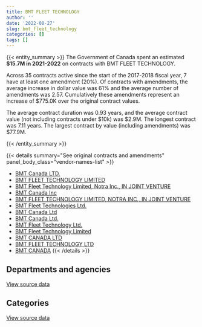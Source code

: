 ```yaml
---
title: BMT FLEET TECHNOLOGY
author: ''
date: '2022-08-27'
slug: bmt_fleet_technology
categories: []
tags: []
---
```


<script src="/rmarkdown-libs/htmlwidgets/htmlwidgets.js"></script>
<link href="/rmarkdown-libs/datatables-css/datatables-crosstalk.css" rel="stylesheet" />
<script src="/rmarkdown-libs/datatables-binding/datatables.js"></script>
<script src="/rmarkdown-libs/jquery/jquery-3.6.0.min.js"></script>
<link href="/rmarkdown-libs/dt-core-bootstrap/css/dataTables.bootstrap.min.css" rel="stylesheet" />
<link href="/rmarkdown-libs/dt-core-bootstrap/css/dataTables.bootstrap.extra.css" rel="stylesheet" />
<script src="/rmarkdown-libs/dt-core-bootstrap/js/jquery.dataTables.min.js"></script>
<script src="/rmarkdown-libs/dt-core-bootstrap/js/dataTables.bootstrap.min.js"></script>
<link href="/rmarkdown-libs/crosstalk/css/crosstalk.min.css" rel="stylesheet" />
<script src="/rmarkdown-libs/crosstalk/js/crosstalk.min.js"></script>
<script src="/rmarkdown-libs/htmlwidgets/htmlwidgets.js"></script>
<link href="/rmarkdown-libs/datatables-css/datatables-crosstalk.css" rel="stylesheet" />
<script src="/rmarkdown-libs/datatables-binding/datatables.js"></script>
<script src="/rmarkdown-libs/jquery/jquery-3.6.0.min.js"></script>
<link href="/rmarkdown-libs/dt-core-bootstrap/css/dataTables.bootstrap.min.css" rel="stylesheet" />
<link href="/rmarkdown-libs/dt-core-bootstrap/css/dataTables.bootstrap.extra.css" rel="stylesheet" />
<script src="/rmarkdown-libs/dt-core-bootstrap/js/jquery.dataTables.min.js"></script>
<script src="/rmarkdown-libs/dt-core-bootstrap/js/dataTables.bootstrap.min.js"></script>
<link href="/rmarkdown-libs/crosstalk/css/crosstalk.min.css" rel="stylesheet" />
<script src="/rmarkdown-libs/crosstalk/js/crosstalk.min.js"></script>

{{< entity_summary >}}
The Government of Canada spent an estimated **\$15.7M in 2021-2022** on contracts with BMT FLEET TECHNOLOGY.

Across 35 contracts active since the start of the 2017-2018 fiscal year, 7 have at least one amendment (20%). Of contracts with amendments, the average increase in dollar value was 61% and the average number of amendments was 2.57. Cumulatively these amendments represent an increase of \$775.0K over the original contract values.

The average contract duration was 0.93 years, and the average contract value (not including contracts under \$10k) was \$2.9M. The longest contract was 7.11 years. The largest contract by value (including amendments) was \$77.9M.

{{< /entity_summary >}}

{{< details summary="See original contracts and amendments" panel_body_class="vendor-names-list" >}}
- [BMT Canada LTD.](https://search.open.canada.ca/en/ct/?sort=contract_value_f%20desc&page=1&search_text=%22BMT%20Canada%20LTD.%22)
- [BMT FLEET TECHNOLOGY LIMITED](https://search.open.canada.ca/en/ct/?sort=contract_value_f%20desc&page=1&search_text=%22BMT%20FLEET%20TECHNOLOGY%20LIMITED%22)
- [BMT Fleet Technology Limited, Notra Inc., IN JOINT VENTURE](https://search.open.canada.ca/en/ct/?sort=contract_value_f%20desc&page=1&search_text=%22BMT%20Fleet%20Technology%20Limited%2c%20Notra%20Inc.%2c%20IN%20JOINT%20VENTURE%22)
- [BMT Canada Inc](https://search.open.canada.ca/en/ct/?sort=contract_value_f%20desc&page=1&search_text=%22BMT%20Canada%20Inc%22)
- [BMT FLEET TECHNOLOGY LIMITED, NOTRA INC., IN JOINT VENTURE](https://search.open.canada.ca/en/ct/?sort=contract_value_f%20desc&page=1&search_text=%22BMT%20FLEET%20TECHNOLOGY%20LIMITED%2c%20NOTRA%20INC.%2c%20IN%20JOINT%20VENTURE%22)
- [BMT Fleet Technologies Ltd.](https://search.open.canada.ca/en/ct/?sort=contract_value_f%20desc&page=1&search_text=%22BMT%20Fleet%20Technologies%20Ltd.%22)
- [BMT Canada Ltd](https://search.open.canada.ca/en/ct/?sort=contract_value_f%20desc&page=1&search_text=%22BMT%20Canada%20Ltd%22)
- [BMT Canada Ltd.](https://search.open.canada.ca/en/ct/?sort=contract_value_f%20desc&page=1&search_text=%22BMT%20Canada%20Ltd.%22)
- [BMT Fleet Technology Ltd.](https://search.open.canada.ca/en/ct/?sort=contract_value_f%20desc&page=1&search_text=%22BMT%20Fleet%20Technology%20Ltd.%22)
- [BMT Fleet Technology Limited](https://search.open.canada.ca/en/ct/?sort=contract_value_f%20desc&page=1&search_text=%22BMT%20Fleet%20Technology%20Limited%22)
- [BMT CANADA LTD](https://search.open.canada.ca/en/ct/?sort=contract_value_f%20desc&page=1&search_text=%22BMT%20CANADA%20LTD%22)
- [BMT FLEET TECHNOLOGY LTD](https://search.open.canada.ca/en/ct/?sort=contract_value_f%20desc&page=1&search_text=%22BMT%20FLEET%20TECHNOLOGY%20LTD%22)
- [BMT CANADA](https://search.open.canada.ca/en/ct/?sort=contract_value_f%20desc&page=1&search_text=%22BMT%20CANADA%22)
{{< /details >}}

## Departments and agencies

<div id="htmlwidget-1" style="width:100%;height:auto;" class="datatables html-widget"></div>
<script type="application/json" data-for="htmlwidget-1">{"x":{"style":"bootstrap","filter":"none","vertical":false,"data":[["<a href=\"/departments/dfo-mpo/\">Fisheries and Oceans Canada<\/a>","<a href=\"/departments/dnd-mdn/\">National Defence<\/a>","<a href=\"/departments/nrc-cnrc/\">National Research Council Canada<\/a>","<a href=\"/departments/nrcan-rncan/\">Natural Resources Canada<\/a>"],[135532.49,2009283.82,11865,31330.6],[17849.53,16445096.73,null,46074.4],[76910,16691511.33,14690,null],[31738.73,15663137.77,null,null]],"container":"<table class=\"table table-striped table-hover row-border order-column display\">\n  <thead>\n    <tr>\n      <th>Department<\/th>\n      <th>2018-2019<\/th>\n      <th>2019-2020<\/th>\n      <th>2020-2021<\/th>\n      <th>2021-2022<\/th>\n    <\/tr>\n  <\/thead>\n<\/table>","options":{"order":[[4,"desc"]],"pageLength":10,"autoWidth":true,"columnDefs":[{"targets":1,"render":"function(data, type, row, meta) {\n    return type !== 'display' ? data : DTWidget.formatCurrency(data, \"$\", 2, 3, \",\", \".\", true, null);\n  }"},{"targets":2,"render":"function(data, type, row, meta) {\n    return type !== 'display' ? data : DTWidget.formatCurrency(data, \"$\", 2, 3, \",\", \".\", true, null);\n  }"},{"targets":3,"render":"function(data, type, row, meta) {\n    return type !== 'display' ? data : DTWidget.formatCurrency(data, \"$\", 2, 3, \",\", \".\", true, null);\n  }"},{"targets":4,"render":"function(data, type, row, meta) {\n    return type !== 'display' ? data : DTWidget.formatCurrency(data, \"$\", 2, 3, \",\", \".\", true, null);\n  }"},{"width":"16%","targets":[1,2,3,4]},{"className":"dt-right","targets":[1,2,3,4]}],"orderClasses":false}},"evals":["options.columnDefs.0.render","options.columnDefs.1.render","options.columnDefs.2.render","options.columnDefs.3.render"],"jsHooks":[]}</script>
<p class="text-right">
<a href="https://github.com/GoC-Spending/contracts-data/tree/main/data/out/vendors/bmt_fleet_technology/summary_by_fiscal_year_by_department.csv" class="source-data-link btn btn-link">View source data</a>
</p>

## Categories

<div id="htmlwidget-2" style="width:100%;height:auto;" class="datatables html-widget"></div>
<script type="application/json" data-for="htmlwidget-2">{"x":{"style":"bootstrap","filter":"none","vertical":false,"data":[["<a href=\"/categories/1_facilities_and_construction/\">Facilities and construction<\/a>","<a href=\"/categories/11_defence/\">Defence<\/a>","<a href=\"/categories/2_professional_services/\">Professional services<\/a>","<a href=\"/categories/5_transportation_and_logistics/\">Transportation and logistics<\/a>","<a href=\"/categories/6_industrial_products_and_services/\">Industrial products and services<\/a>","<a href=\"/categories/9_human_capital/\">Human capital<\/a>"],[344899.54,1407729.83,223804.72,23614.43,28631.41,159331.98],[15387419.54,null,943983.08,17849.53,null,159768.51],[15668613.91,null,923455.44,31710,null,159331.98],[15655152.64,null,null,null,null,39723.86]],"container":"<table class=\"table table-striped table-hover row-border order-column display\">\n  <thead>\n    <tr>\n      <th>Category<\/th>\n      <th>2018-2019<\/th>\n      <th>2019-2020<\/th>\n      <th>2020-2021<\/th>\n      <th>2021-2022<\/th>\n    <\/tr>\n  <\/thead>\n<\/table>","options":{"order":[[4,"desc"]],"dom":"t","pageLength":30,"autoWidth":true,"columnDefs":[{"targets":1,"render":"function(data, type, row, meta) {\n    return type !== 'display' ? data : DTWidget.formatCurrency(data, \"$\", 2, 3, \",\", \".\", true, null);\n  }"},{"targets":2,"render":"function(data, type, row, meta) {\n    return type !== 'display' ? data : DTWidget.formatCurrency(data, \"$\", 2, 3, \",\", \".\", true, null);\n  }"},{"targets":3,"render":"function(data, type, row, meta) {\n    return type !== 'display' ? data : DTWidget.formatCurrency(data, \"$\", 2, 3, \",\", \".\", true, null);\n  }"},{"targets":4,"render":"function(data, type, row, meta) {\n    return type !== 'display' ? data : DTWidget.formatCurrency(data, \"$\", 2, 3, \",\", \".\", true, null);\n  }"},{"width":"16%","targets":[1,2,3,4]},{"className":"dt-right","targets":[1,2,3,4]}],"orderClasses":false,"lengthMenu":[10,25,30,50,100]}},"evals":["options.columnDefs.0.render","options.columnDefs.1.render","options.columnDefs.2.render","options.columnDefs.3.render"],"jsHooks":[]}</script>
<p class="text-right">
<a href="https://github.com/GoC-Spending/contracts-data/tree/main/data/out/vendors/bmt_fleet_technology/summary_by_fiscal_year_by_category.csv" class="source-data-link btn btn-link">View source data</a>
</p>
